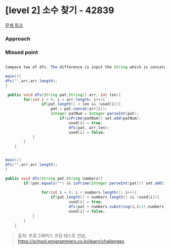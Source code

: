 # [level 2] 소수 찾기 - 42839 

[문제 링크](https://school.programmers.co.kr/learn/courses/30/lessons/42839) 


### Approach


### Missed point

``` java

Compare two of dfs. The difference is input the String which is concated String and another one is concat the String as the input parameter. when the stack is pop. The first one String is still concated otherwise another one is not. This can be built by programmer intention. but handling this approach use the second one

main(){
dfs("",arr,arr.length);
}

 public void dfs(String pat,String[] arr, int len){
        for(int i = 0; i < arr.length; i++){
                if(pat.length() < len && !used[i]){
                    pat = pat.concat(arr[i]);
                    Integer patNum = Integer.parseInt(pat);
                        if(isPrime(patNum)) set.add(patNum);
                            used[i] = true;
                            dfs(pat, arr,len);
                            used[i] = false;
            }
        }   
    }
```

``` java

main(){
dfs("",arr,arr.length);
}

public void dfs(String pat,String numbers){
        if(!pat.equals("") && isPrime(Integer.parseInt(pat))) set.add(Integer.parseInt(pat));
        
                for(int i = 0; i < numbers.length(); i++){
                    if(pat.length() < numbers.length() && !used[i]){
                            used[i] = true;
                            dfs(pat + numbers.substring(i,i+1),numbers);
                            used[i] = false;
            }
        }
    }


```




> 출처: 프로그래머스 코딩 테스트 연습, https://school.programmers.co.kr/learn/challenges
